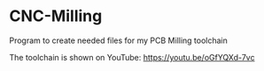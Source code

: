 # CNC-Milling
Program to create needed files for my PCB Milling toolchain

The toolchain is shown on YouTube: https://youtu.be/oGfYQXd-7vc
